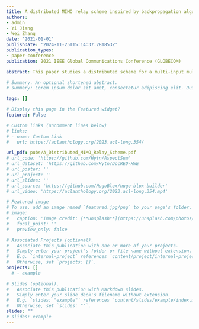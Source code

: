 ```yaml
---
title: A distributed MIMO relay scheme inspired by backpropagation algorithm
authors:
- admin
- Yi Jiang
- Wei Zhang
date: '2021-01-01'
publishDate: '2024-11-25T15:14:37.281853Z'
publication_types:
- paper-conference
publication: 2021 IEEE Global Communications Conference (GLOBECOM)

abstract: This paper studies a distributed scheme for a multi-input multi-output (MIMO) relay network, where the transmit nodes are subject to the nonlinear instantaneous power constraints. We introduce a novel perspective of regarding a relay network as a so-termed quasi-neural network by drawing its striking analogies with a (four-layer) artificial neural network (ANN). We propose a nonlinear amplify-and-forward (NAF) scheme inspired by the back-propagation (BP) algorithm, namely the NAF-BP, to optimize the transceivers to maximize the output signal-to-interference-plus-noise ratio (SINR) of the data streams. The NAF-BP algorithm can be implemented in a distributed manner with no channel state information (CSI) and no data exchange between the relay nodes. The NAF-BP can also coordinate the distributed relay nodes to form a virtual array to suppress interferences from unknown directions. Extensive simulations verify the effectiveness of the proposed scheme.

# Summary. An optional shortened abstract.
# summary: Lorem ipsum dolor sit amet, consectetur adipiscing elit. Duis posuere tellus ac convallis placerat. Proin tincidunt magna sed ex sollicitudin condimentum.

tags: []

# Display this page in the Featured widget?
featured: False

# Custom links (uncomment lines below)
# links:
# - name: Custom Link
#   url: https://aclanthology.org/2023.acl-long.354/

url_pdf: pubs/A_Distributed_MIMO_Relay_Scheme.pdf
# url_code: 'https://github.com/Hytn/AspectSum'
# url_dataset: 'https://github.com/Hytn/DocRED-HWE'
# url_poster: ''
# url_project: ''
# url_slides: ''
# url_source: 'https://github.com/HugoBlox/hugo-blox-builder'
# url_video: 'https://aclanthology.org/2023.acl-long.354.mp4'

# Featured image
# To use, add an image named `featured.jpg/png` to your page's folder.
# image:
#   caption: 'Image credit: [**Unsplash**](https://unsplash.com/photos/pLCdAaMFLTE)'
#   focal_point: ''
#   preview_only: false

# Associated Projects (optional).
#   Associate this publication with one or more of your projects.
#   Simply enter your project's folder or file name without extension.
#   E.g. `internal-project` references `content/project/internal-project/index.md`.
#   Otherwise, set `projects: []`.
projects: []
  # - example

# Slides (optional).
#   Associate this publication with Markdown slides.
#   Simply enter your slide deck's filename without extension.
#   E.g. `slides: "example"` references `content/slides/example/index.md`.
#   Otherwise, set `slides: ""`.
slides: ""
# slides: example
---
```


